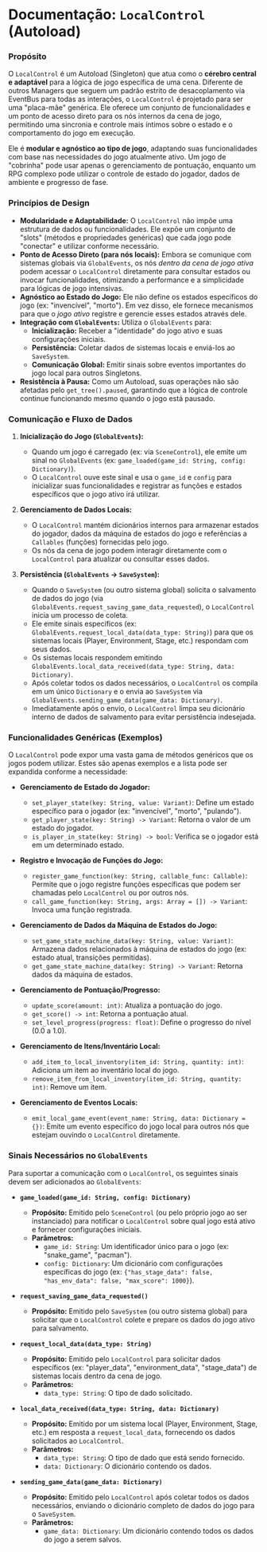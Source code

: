 # Documentação: `LocalControl` (Autoload)

### Propósito

O `LocalControl` é um Autoload (Singleton) que atua como o **cérebro central e adaptável** para a lógica de jogo específica de uma cena. Diferente de outros Managers que seguem um padrão estrito de desacoplamento via EventBus para todas as interações, o `LocalControl` é projetado para ser uma "placa-mãe" genérica. Ele oferece um conjunto de funcionalidades e um ponto de acesso direto para os nós internos da cena de jogo, permitindo uma sincronia e controle mais íntimos sobre o estado e o comportamento do jogo em execução.

Ele é **modular e agnóstico ao tipo de jogo**, adaptando suas funcionalidades com base nas necessidades do jogo atualmente ativo. Um jogo de "cobrinha" pode usar apenas o gerenciamento de pontuação, enquanto um RPG complexo pode utilizar o controle de estado do jogador, dados de ambiente e progresso de fase.

### Princípios de Design

*   **Modularidade e Adaptabilidade:** O `LocalControl` não impõe uma estrutura de dados ou funcionalidades. Ele expõe um conjunto de "slots" (métodos e propriedades genéricas) que cada jogo pode "conectar" e utilizar conforme necessário.
*   **Ponto de Acesso Direto (para nós locais):** Embora se comunique com sistemas globais via `GlobalEvents`, os nós *dentro da cena de jogo ativa* podem acessar o `LocalControl` diretamente para consultar estados ou invocar funcionalidades, otimizando a performance e a simplicidade para lógicas de jogo intensivas.
*   **Agnóstico ao Estado do Jogo:** Ele não define os estados específicos do jogo (ex: "invencível", "morto"). Em vez disso, ele fornece mecanismos para que o *jogo ativo* registre e gerencie esses estados através dele.
*   **Integração com `GlobalEvents`:** Utiliza o `GlobalEvents` para:
    *   **Inicialização:** Receber a "identidade" do jogo ativo e suas configurações iniciais.
    *   **Persistência:** Coletar dados de sistemas locais e enviá-los ao `SaveSystem`.
    *   **Comunicação Global:** Emitir sinais sobre eventos importantes do jogo local para outros Singletons.
*   **Resistência à Pausa:** Como um Autoload, suas operações não são afetadas pelo `get_tree().paused`, garantindo que a lógica de controle continue funcionando mesmo quando o jogo está pausado.

### Comunicação e Fluxo de Dados

1.  **Inicialização do Jogo (`GlobalEvents`):**
    *   Quando um jogo é carregado (ex: via `SceneControl`), ele emite um sinal no `GlobalEvents` (ex: `game_loaded(game_id: String, config: Dictionary)`).
    *   O `LocalControl` ouve este sinal e usa o `game_id` e `config` para inicializar suas funcionalidades e registrar as funções e estados específicos que o jogo ativo irá utilizar.

2.  **Gerenciamento de Dados Locais:**
    *   O `LocalControl` mantém dicionários internos para armazenar estados do jogador, dados da máquina de estados do jogo e referências a `Callables` (funções) fornecidas pelo jogo.
    *   Os nós da cena de jogo podem interagir diretamente com o `LocalControl` para atualizar ou consultar esses dados.

3.  **Persistência (`GlobalEvents` -> `SaveSystem`):**
    *   Quando o `SaveSystem` (ou outro sistema global) solicita o salvamento de dados do jogo (via `GlobalEvents.request_saving_game_data_requested`), o `LocalControl` inicia um processo de coleta.
    *   Ele emite sinais específicos (ex: `GlobalEvents.request_local_data(data_type: String)`) para que os sistemas locais (Player, Environment, Stage, etc.) respondam com seus dados.
    *   Os sistemas locais respondem emitindo `GlobalEvents.local_data_received(data_type: String, data: Dictionary)`.
    *   Após coletar todos os dados necessários, o `LocalControl` os compila em um único `Dictionary` e o envia ao `SaveSystem` via `GlobalEvents.sending_game_data(game_data: Dictionary)`.
    *   Imediatamente após o envio, o `LocalControl` limpa seu dicionário interno de dados de salvamento para evitar persistência indesejada.

### Funcionalidades Genéricas (Exemplos)

O `LocalControl` pode expor uma vasta gama de métodos genéricos que os jogos podem utilizar. Estes são apenas exemplos e a lista pode ser expandida conforme a necessidade:

*   **Gerenciamento de Estado do Jogador:**
    *   `set_player_state(key: String, value: Variant)`: Define um estado específico para o jogador (ex: "invencível", "morto", "pulando").
    *   `get_player_state(key: String) -> Variant`: Retorna o valor de um estado do jogador.
    *   `is_player_in_state(key: String) -> bool`: Verifica se o jogador está em um determinado estado.

*   **Registro e Invocação de Funções do Jogo:**
    *   `register_game_function(key: String, callable_func: Callable)`: Permite que o jogo registre funções específicas que podem ser chamadas pelo `LocalControl` ou por outros nós.
    *   `call_game_function(key: String, args: Array = []) -> Variant`: Invoca uma função registrada.

*   **Gerenciamento de Dados da Máquina de Estados do Jogo:**
    *   `set_game_state_machine_data(key: String, value: Variant)`: Armazena dados relacionados à máquina de estados do jogo (ex: estado atual, transições permitidas).
    *   `get_game_state_machine_data(key: String) -> Variant`: Retorna dados da máquina de estados.

*   **Gerenciamento de Pontuação/Progresso:**
    *   `update_score(amount: int)`: Atualiza a pontuação do jogo.
    *   `get_score() -> int`: Retorna a pontuação atual.
    *   `set_level_progress(progress: float)`: Define o progresso do nível (0.0 a 1.0).

*   **Gerenciamento de Itens/Inventário Local:**
    *   `add_item_to_local_inventory(item_id: String, quantity: int)`: Adiciona um item ao inventário local do jogo.
    *   `remove_item_from_local_inventory(item_id: String, quantity: int)`: Remove um item.

*   **Gerenciamento de Eventos Locais:**
    *   `emit_local_game_event(event_name: String, data: Dictionary = {})`: Emite um evento específico do jogo local para outros nós que estejam ouvindo o `LocalControl` diretamente.

### Sinais Necessários no `GlobalEvents`

Para suportar a comunicação com o `LocalControl`, os seguintes sinais devem ser adicionados ao `GlobalEvents`:

*   **`game_loaded(game_id: String, config: Dictionary)`**
    *   **Propósito:** Emitido pelo `SceneControl` (ou pelo próprio jogo ao ser instanciado) para notificar o `LocalControl` sobre qual jogo está ativo e fornecer configurações iniciais.
    *   **Parâmetros:**
        *   `game_id: String`: Um identificador único para o jogo (ex: "snake_game", "pacman").
        *   `config: Dictionary`: Um dicionário com configurações específicas do jogo (ex: `{"has_stage_data": false, "has_env_data": false, "max_score": 1000}`).

*   **`request_saving_game_data_requested()`**
    *   **Propósito:** Emitido pelo `SaveSystem` (ou outro sistema global) para solicitar que o `LocalControl` colete e prepare os dados do jogo ativo para salvamento.

*   **`request_local_data(data_type: String)`**
    *   **Propósito:** Emitido pelo `LocalControl` para solicitar dados específicos (ex: "player_data", "environment_data", "stage_data") de sistemas locais dentro da cena de jogo.
    *   **Parâmetros:**
        *   `data_type: String`: O tipo de dado solicitado.

*   **`local_data_received(data_type: String, data: Dictionary)`**
    *   **Propósito:** Emitido por um sistema local (Player, Environment, Stage, etc.) em resposta a `request_local_data`, fornecendo os dados solicitados ao `LocalControl`.
    *   **Parâmetros:**
        *   `data_type: String`: O tipo de dado que está sendo fornecido.
        *   `data: Dictionary`: O dicionário contendo os dados.

*   **`sending_game_data(game_data: Dictionary)`**
    *   **Propósito:** Emitido pelo `LocalControl` após coletar todos os dados necessários, enviando o dicionário completo de dados do jogo para o `SaveSystem`.
    *   **Parâmetros:**
        *   `game_data: Dictionary`: Um dicionário contendo todos os dados do jogo a serem salvos.
